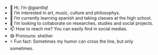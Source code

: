 - 👋 Hi, I’m @giantliq!
- 👀 I’m interested in art, music, culture and philosophys.
- 🌱 I’m currently learning spanish and taking classes at the high school.
- 💞️ I’m looking to collaborate on researches, studies and social projects.
- 📫 How to reach me? You can easily find in social medias. 
- 😄 Pronouns: she\her
- ⚡ Fun fact: Sometimes my humor can cross the line, but only sometimes.

<!---
giantliq/giantliq is a ✨ special ✨ repository because its `README.md` (this file) appears on your GitHub profile.
You can click the Preview link to take a look at your changes.
--->
